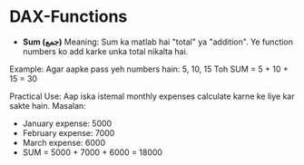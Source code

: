 # DAX-Functions

- **Sum (جمع)**
Meaning: Sum ka matlab hai "total" ya "addition". Ye function numbers ko add karke unka total nikalta hai.

Example:
Agar aapke pass yeh numbers hain: 5, 10, 15
Toh SUM = 5 + 10 + 15 = 30

Practical Use:
Aap iska istemal monthly expenses calculate karne ke liye kar sakte hain. Masalan:

  - January expense: 5000
  - February expense: 7000
  - March expense: 6000
  - SUM = 5000 + 7000 + 6000 = 18000
